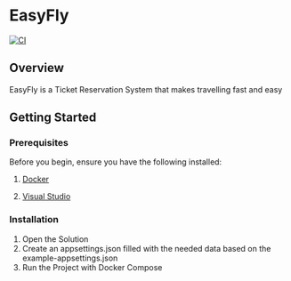 # EasyFly
[![CI](https://github.com/Jordan-Dimitrov/18.-Plane-Ticket-Reservation-System/actions/workflows/dotnet.yml/badge.svg)](https://github.com/Jordan-Dimitrov/18.-Plane-Ticket-Reservation-System/actions/workflows/dotnet.yml)
## Overview
EasyFly is a Ticket Reservation System that makes travelling fast and easy

## Getting Started
### Prerequisites
Before you begin, ensure you have the following installed:

1. [Docker](https://www.docker.com/)

2. [Visual Studio](https://visualstudio.microsoft.com/)

### Installation
1. Open the Solution
2. Create an appsettings.json filled with the needed data based on the example-appsettings.json
3. Run the Project with Docker Compose
